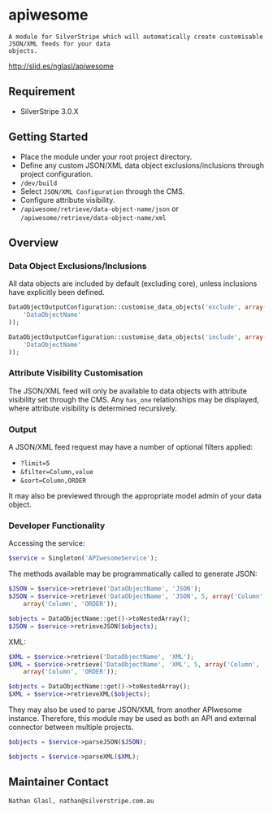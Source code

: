 # apiwesome

	A module for SilverStripe which will automatically create customisable JSON/XML feeds for your data
	objects.

http://slid.es/nglasl/apiwesome

## Requirement

* SilverStripe 3.0.X

## Getting Started

* Place the module under your root project directory.
* Define any custom JSON/XML data object exclusions/inclusions through project configuration.
* `/dev/build`
* Select `JSON/XML Configuration` through the CMS.
* Configure attribute visibility.
* `/apiwesome/retrieve/data-object-name/json` or `/apiwesome/retrieve/data-object-name/xml`

## Overview

### Data Object Exclusions/Inclusions

All data objects are included by default (excluding core), unless inclusions have explicitly been defined.

```php
DataObjectOutputConfiguration::customise_data_objects('exclude', array(
	'DataObjectName'
));
```

```php
DataObjectOutputConfiguration::customise_data_objects('include', array(
	'DataObjectName'
));
```

### Attribute Visibility Customisation

The JSON/XML feed will only be available to data objects with attribute visibility set through the CMS. Any `has_one` relationships may be displayed, where attribute visibility is determined recursively.

### Output

A JSON/XML feed request may have a number of optional filters applied:

* `?limit=5`
* `&filter=Column,value`
* `&sort=Column,ORDER`

It may also be previewed through the appropriate model admin of your data object.

### Developer Functionality

Accessing the service:

```php
$service = Singleton('APIwesomeService');
```

The methods available may be programmatically called to generate JSON:

```php
$JSON = $service->retrieve('DataObjectName', 'JSON');
$JSON = $service->retrieve('DataObjectName', 'JSON', 5, array('Column', 'value'),
	array('Column', 'ORDER'));
```

```php
$objects = DataObjectName::get()->toNestedArray();
$JSON = $service->retrieveJSON($objects);
```

XML:

```php
$XML = $service->retrieve('DataObjectName', 'XML');
$XML = $service->retrieve('DataObjectName', 'XML', 5, array('Column', 'value'),
	array('Column', 'ORDER'));
```

```php
$objects = DataObjectName::get()->toNestedArray();
$XML = $service->retrieveXML($objects);
```

They may also be used to parse JSON/XML from another APIwesome instance. Therefore, this module may be used as both an API and external connector between multiple projects.

```php
$objects = $service->parseJSON($JSON);
```

```php
$objects = $service->parseXML($XML);
```

## Maintainer Contact

	Nathan Glasl, nathan@silverstripe.com.au
